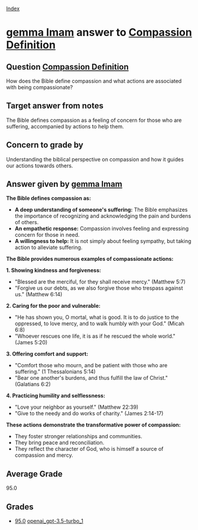 
[Index](../../../index.md)
# [gemma Imam](../../answering_models/gemma_Imam.md) answer to [Compassion Definition](../../questions/Compassion_Definition.md)

## Question [Compassion Definition](../../questions/Compassion_Definition.md)
How does the Bible define compassion and what actions are associated with being compassionate?

## Target answer from notes
The Bible defines compassion as a feeling of concern for those who are suffering, accompanied by actions to help them.

## Concern to grade by
Understanding the biblical perspective on compassion and how it guides our actions towards others.

## Answer given by [gemma Imam](../../answering_models/gemma_Imam.md)
**The Bible defines compassion as:**

* **A deep understanding of someone's suffering:** The Bible emphasizes the importance of recognizing and acknowledging the pain and burdens of others.
* **An empathetic response:** Compassion involves feeling and expressing concern for those in need.
* **A willingness to help:** It is not simply about feeling sympathy, but taking action to alleviate suffering.

**The Bible provides numerous examples of compassionate actions:**

**1. Showing kindness and forgiveness:**

* "Blessed are the merciful, for they shall receive mercy." (Matthew 5:7)
* "Forgive us our debts, as we also forgive those who trespass against us." (Matthew 6:14)

**2. Caring for the poor and vulnerable:**

* "He has shown you, O mortal, what is good. It is to do justice to the oppressed, to love mercy, and to walk humbly with your God." (Micah 6:8)
* "Whoever rescues one life, it is as if he rescued the whole world." (James 5:20)

**3. Offering comfort and support:**

* "Comfort those who mourn, and be patient with those who are suffering." (1 Thessalonians 5:14)
* "Bear one another's burdens, and thus fulfill the law of Christ." (Galatians 6:2)

**4. Practicing humility and selflessness:**

* "Love your neighbor as yourself." (Matthew 22:39)
* "Give to the needy and do works of charity." (James 2:14-17)

**These actions demonstrate the transformative power of compassion:**

* They foster stronger relationships and communities.
* They bring peace and reconciliation.
* They reflect the character of God, who is himself a source of compassion and mercy.

## Average Grade
95.0

## Grades
 * [95.0](./Compassion_Definition_grades/openai_gpt-3.5-turbo_1.md) [openai_gpt-3.5-turbo_1](../../grading_models/openai_gpt-3.5-turbo_1.md)

